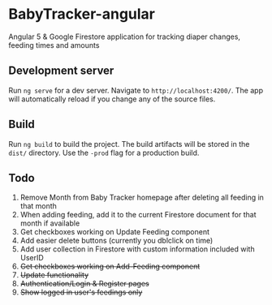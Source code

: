 # BabyTracker-angular
Angular 5 &amp; Google Firestore application for tracking diaper changes, feeding times and amounts

## Development server

Run `ng serve` for a dev server. Navigate to `http://localhost:4200/`. The app will automatically reload if you change any of the source files.

## Build

Run `ng build` to build the project. The build artifacts will be stored in the `dist/` directory. Use the `-prod` flag for a production build.

## Todo
1. Remove Month from Baby Tracker homepage after deleting all feeding in that month
2. When adding feeding, add it to the current Firestore document for that month if available
3. Get checkboxes working on Update Feeding component
4. Add easier delete buttons (currently you dblclick on time)
5. Add user collection in Firestore with custom information included with UserID
5. ~~Get checkboxes working on Add-Feeding component~~
6. ~~Update functionality~~
7. ~~Authentication/Login & Register pages~~
8. ~~Show logged in user's feedings only~~

